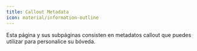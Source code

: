 ```yaml
---
title: Callout Metadata
icon: material/information-outline
---
```


Esta página y sus subpáginas consisten en metadatos callout que puedes utilizar para
personalice su bóveda.
